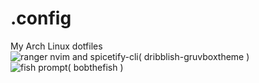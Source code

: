 # .config
My Arch Linux dotfiles
![ ranger nvim and spicetify-cli( dribblish-gruvboxtheme ) ](https://github.com/phaggy/dots/blob/stable/pics/desktop1.png)
![ fish prompt( bobthefish )](https://github.com/phaggy/dots/blob/stable/pics/prompt1.png)
